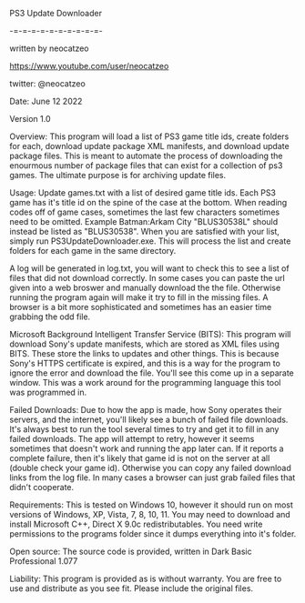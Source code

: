 PS3 Update Downloader

-=-=-=-=-=-=-=-=-=-=-

written by neocatzeo

https://www.youtube.com/user/neocatzeo

twitter: @neocatzeo

Date: June 12 2022

Version 1.0


Overview:
This program will load a list of PS3 game title ids, create folders for each, download update package XML manifests, and download update package files.  This is meant to automate the process of downloading the enourmous number of package files that can exist for a collection of ps3 games.  The ultimate purpose is for archiving update files.


Usage:
Update games.txt with a list of desired game title ids.  Each PS3 game has it's title id on the spine of the case at the bottom.  When reading codes off of game cases, sometimes the last few characters sometimes need to be omitted.  Example Batman:Arkam City "BLUS30538L" should instead be listed as "BLUS30538".  When you are satisfied with your list, simply run PS3UpdateDownloader.exe.  This will process the list and create folders for each game in the same directory.


A log will be generated in log.txt, you will want to check this to see a list of files that did not download correctly.  In some cases you can paste the url given into a web broswer and manually download the the file.  Otherwise running the program again will make it try to fill in the missing files.  A browser is a bit more sophisticated and sometimes has an easier time grabbing the odd file.


Microsoft Background Intelligent Transfer Service (BITS):
This program will download Sony's update manifests, which are stored as XML files using BITS.  These store the links to updates and other things.  This is because Sony's HTTPS certificate is expired, and this is a way for the program to ignore the error and download the file.  You'll see this come up in a separate window.  This was a work around for the programming language this tool was programmed in.


Failed Downloads:
Due to how the app is made, how Sony operates their servers, and the internet, you'll likely see a bunch of failed file downloads.  It's always best to run the tool several times to try and get it to fill in any failed downloads.  The app will attempt to retry, however it seems sometimes that doesn't work and running the app later can.  If it reports a complete failure, then it's likely that game id is not on the server at all (double check your game id).  Otherwise you can copy any failed download links from the log file.  In many cases a browser can just grab failed files that didn't cooperate.


Requirements:
This is tested on Windows 10, however it should run on most versions of Windows, XP, Vista, 7, 8, 10, 11.
You may need to download and install Microsoft C++, Direct X 9.0c redistributables.
You need write permissions to the programs folder since it dumps everything into it's folder.


Open source:
The source code is provided, written in Dark Basic Professional 1.077


Liability:
This program is provided as is without warranty.  You are free to use and distribute as you see fit.  Please include the original files.
